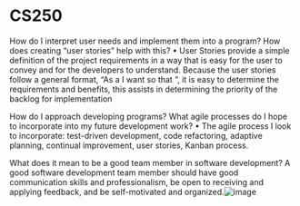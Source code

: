 # CS250
How do I interpret user needs and implement them into a program? How does creating “user stories” help with this?
	• User Stories provide a simple definition of the project requirements in a way that is easy for the user to convey and for the developers to understand. Because the user stories follow a general format, “As a <role> I want <to be able to do something> so that <benefit>”, it is easy to determine the requirements and benefits, this assists in determining the priority of the backlog for implementation
	
How do I approach developing programs? What agile processes do I hope to incorporate into my future development work?
	• The agile process I look to incorporate: test-driven development, code refactoring, adaptive planning, continual improvement, user stories, Kanban process. 

What does it mean to be a good team member in software development?
A good software development team member should have good communication skills and professionalism, be open to receiving and applying feedback, and be self-motivated and organized.![image](https://user-images.githubusercontent.com/99690629/164109923-97a98e4c-3363-4e0c-ac30-32885d857670.png)
